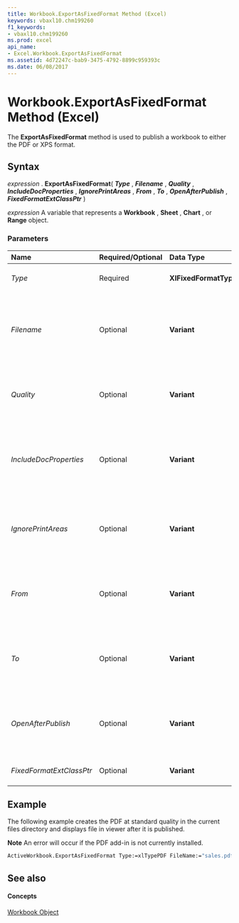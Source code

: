 ```yaml
---
title: Workbook.ExportAsFixedFormat Method (Excel)
keywords: vbaxl10.chm199260
f1_keywords:
- vbaxl10.chm199260
ms.prod: excel
api_name:
- Excel.Workbook.ExportAsFixedFormat
ms.assetid: 4d72247c-bab9-3475-4792-8899c959393c
ms.date: 06/08/2017
---
```



# Workbook.ExportAsFixedFormat Method (Excel)

The  **ExportAsFixedFormat** method is used to publish a workbook to either the PDF or XPS format.


## Syntax

 _expression_ . **ExportAsFixedFormat**( **_Type_** , **_Filename_** , **_Quality_** , **_IncludeDocProperties_** , **_IgnorePrintAreas_** , **_From_** , **_To_** , **_OpenAfterPublish_** , **_FixedFormatExtClassPtr_** )

 _expression_ A variable that represents a **Workbook** , **Sheet** , **Chart** , or **Range** object.


### Parameters



|**Name**|**Required/Optional**|**Data Type**|**Description**|
|:-----|:-----|:-----|:-----|
| _Type_|Required| **XlFixedFormatType**|Can be either  **xlTypePDF** or **xlTypeXPS** .|
| _Filename_|Optional| **Variant**|A string that indicates the name of the file to be saved. You can include a full path or Excel saves the file in the current folder.|
| _Quality_|Optional| **Variant**|Can be set to either  **xlQualityStandard** or **xlQualityMinimum** .|
| _IncludeDocProperties_|Optional| **Variant**|Set to  **True** to indicate that document properties should be included or set to **False** to indicate that they are omitted.|
| _IgnorePrintAreas_|Optional| **Variant**|If set to  **True** , ignores any print areas set when publishing. If set to **False** , will use the print areas set when publishing.|
| _From_|Optional| **Variant**|The number of the page at which to start publishing. If this argument is omitted, publishing starts at the beginning.|
| _To_|Optional| **Variant**|The number of the last page to publish. If this argument is omitted, publishing ends with the last page|
| _OpenAfterPublish_|Optional| **Variant**|If set to  **True** displays file in viewer after it is published. If set to **False** the file is published but not displayed.|
| _FixedFormatExtClassPtr_|Optional| **Variant**|Pointer to the  **FixedFormatExt** class.|

## Example

The following example creates the PDF at standard quality in the current files directory and displays file in viewer after it is published.


 **Note**  An error will occur if the PDF add-in is not currently installed.


```vb
ActiveWorkbook.ExportAsFixedFormat Type:=xlTypePDF FileName:="sales.pdf" Quality:=xlQualityStandard DisplayFileAfterPublish:=True 
```


## See also


#### Concepts


[Workbook Object](workbook-object-excel.md)

